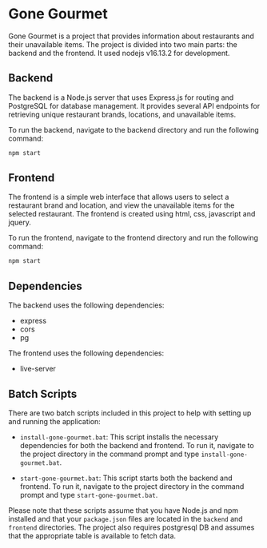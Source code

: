# Gone Gourmet

Gone Gourmet is a project that provides information about restaurants and their unavailable items. The project is divided into two main parts: the backend and the frontend. It used nodejs v16.13.2 for development.

## Backend

The backend is a Node.js server that uses Express.js for routing and PostgreSQL for database management. It provides several API endpoints for retrieving unique restaurant brands, locations, and unavailable items.

To run the backend, navigate to the backend directory and run the following command:

```sh
npm start
```

## Frontend

The frontend is a simple web interface that allows users to select a restaurant brand and location, and view the unavailable items for the selected restaurant. The frontend is created using html, css, javascript and jquery.

To run the frontend, navigate to the frontend directory and run the following command:

```sh
npm start
```

## Dependencies

The backend uses the following dependencies:
 - express
 - cors
 - pg

The frontend uses the following dependencies:
 - live-server

## Batch Scripts

There are two batch scripts included in this project to help with setting up and running the application:

- `install-gone-gourmet.bat`: This script installs the necessary dependencies for both the backend and frontend. To run it, navigate to the project directory in the command prompt and type `install-gone-gourmet.bat`.

- `start-gone-gourmet.bat`: This script starts both the backend and frontend. To run it, navigate to the project directory in the command prompt and type `start-gone-gourmet.bat`.

Please note that these scripts assume that you have Node.js and npm installed and that your `package.json` files are located in the `backend` and `frontend` directories. The project also requires postgresql DB and assumes that the appropriate table is available to fetch data.
